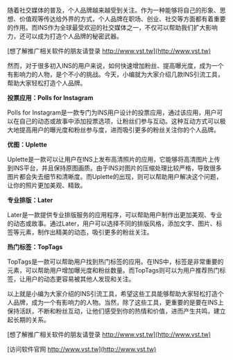 随着社交媒体的普及，个人品牌越来越受到关注。作为一种能够将自己的形象、思想、价值观等传达给外界的方式，个人品牌在职场、创业、社交等方面都有着重要的作用。而INS作为全球最受欢迎的社交媒体之一，不仅可以帮助我们扩大影响力，还可以成为打造个人品牌的秘密武器。

[想了解推广相关软件的朋友请登录 http://www.vst.tw](http://www.vst.tw)

然而，对于很多初入INS的用户来说，如何快速增加粉丝、提高曝光度，成为一个有影响力的人物，是个不小的挑战。今天，小编就为大家介绍几款INS引流工具，帮助大家轻松打造个人品牌。

**投票应用：Polls for Instagram**

Polls for Instagram是一款专门为INS用户设计的投票应用，通过该应用，用户可以在自己的动态或故事中添加投票选项，让粉丝们参与互动。这种互动方式可以极大地提高用户的曝光度和粉丝参与度，进而吸引更多的粉丝关注你的个人品牌。

**优图：Uplette**

Uplette是一款可以让用户在INS上发布高清照片的应用，它能够将高清图片上传到INS平台，并且保持原图画质。由于INS对图片的压缩处理比较严格，导致很多图片都会失去细节和清晰度。而Uplette的出现，则可以帮助用户解决这个问题，让你的照片更加美观、精致。

**专业排版：Later**

Later是一款提供专业排版服务的应用程序，可以帮助用户制作出更加美观、专业的动态或故事。通过Later，用户可以选择不同的排版风格，添加文字、图片、标签等元素，制作出精美的动态，吸引更多的粉丝关注。

**热门标签：TopTags**

TopTags是一款可以帮助用户找到热门标签的应用。在INS中，标签是非常重要的元素，可以帮助用户增加曝光度和粉丝数量。而TopTags则可以为用户推荐热门标签，让用户的动态更容易被其他人发现和关注。

以上就是小编为大家介绍的INS引流工具，希望这些工具能够帮助大家轻松打造个人品牌，成为一个有影响力的人物。当然，除了这些工具，更重要的是要在INS上保持活跃，不断和粉丝互动，让他们感受到你的热情和价值，进而产生共鸣，建立起长期的关系。

[想了解推广相关软件的朋友请登录 http://www.vst.tw](http://www.vst.tw)


[访问软件官网 http://www.vst.tw](http://www.vst.tw)
